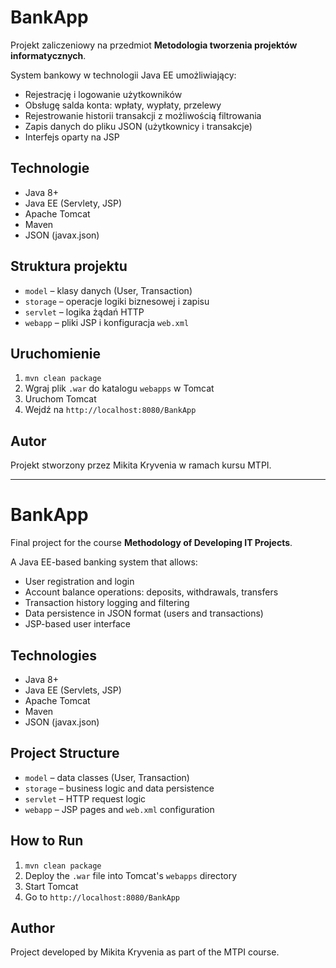 # BankApp

Projekt zaliczeniowy na przedmiot **Metodologia tworzenia projektów informatycznych**.

System bankowy w technologii Java EE umożliwiający:
- Rejestrację i logowanie użytkowników
- Obsługę salda konta: wpłaty, wypłaty, przelewy
- Rejestrowanie historii transakcji z możliwością filtrowania
- Zapis danych do pliku JSON (użytkownicy i transakcje)
- Interfejs oparty na JSP

## Technologie
- Java 8+
- Java EE (Servlety, JSP)
- Apache Tomcat
- Maven
- JSON (javax.json)

## Struktura projektu
- `model` – klasy danych (User, Transaction)
- `storage` – operacje logiki biznesowej i zapisu
- `servlet` – logika żądań HTTP
- `webapp` – pliki JSP i konfiguracja `web.xml`

## Uruchomienie
1. `mvn clean package`
2. Wgraj plik `.war` do katalogu `webapps` w Tomcat
3. Uruchom Tomcat
4. Wejdź na `http://localhost:8080/BankApp`

## Autor
Projekt stworzony przez Mikita Kryvenia w ramach kursu MTPI.

---

# BankApp

Final project for the course **Methodology of Developing IT Projects**.

A Java EE-based banking system that allows:
- User registration and login
- Account balance operations: deposits, withdrawals, transfers
- Transaction history logging and filtering
- Data persistence in JSON format (users and transactions)
- JSP-based user interface

## Technologies
- Java 8+
- Java EE (Servlets, JSP)
- Apache Tomcat
- Maven
- JSON (javax.json)

## Project Structure
- `model` – data classes (User, Transaction)
- `storage` – business logic and data persistence
- `servlet` – HTTP request logic
- `webapp` – JSP pages and `web.xml` configuration

## How to Run
1. `mvn clean package`
2. Deploy the `.war` file into Tomcat's `webapps` directory
3. Start Tomcat
4. Go to `http://localhost:8080/BankApp`

## Author
Project developed by Mikita Kryvenia as part of the MTPI course.
